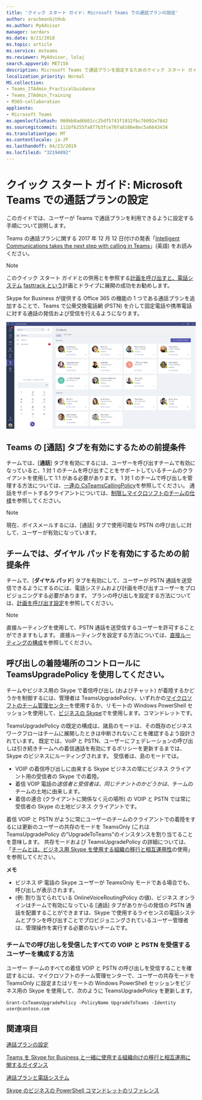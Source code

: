 ```yaml
---
title: 'クイック スタート ガイド: Microsoft Teams での通話プランの設定'
author: arachmanGitHub
ms.author: MyAdvisor
manager: serdars
ms.date: 8/21/2018
ms.topic: article
ms.service: msteams
ms.reviewer: MyAdvisor, lolaj
search.appverid: MET150
description: Microsoft Teams で通話プランを設定するためのクイック スタート ガイドです。
localization_priority: Normal
MS.collection:
- Teams_ITAdmin_PracticalGuidance
- Teams_ITAdmin_Training
- M365-collaboration
appliesto:
- Microsoft Teams
ms.openlocfilehash: 980bb0ad6602cc25df5743f1932fbc76092e7842
ms.sourcegitcommit: 111bf6255fa877b3fce70fa8166e8ec5a6643434
ms.translationtype: MT
ms.contentlocale: ja-JP
ms.lasthandoff: 04/23/2019
ms.locfileid: "32194892"
---
```

<a name="quick-start-guide-configuring-calling-plans-in-microsoft-teams"></a>クイック スタート ガイド: Microsoft Teams での通話プランの設定
==============================================================

このガイドでは、ユーザーが Teams で通話プランを利用できるように設定する手順について説明します。

Teams の通話プランに関する 2017 年 12 月 12 日付けの発表「[Intelligent Communications takes the next step with calling in Teams](https://aka.ms/ipyqus)」(英語) をお読みください。

> [!NOTE]
> このクイック スタート ガイドとの併用とを参照する[計画を呼び出すと、電話システム](calling-plan-landing-page.md) [fasttrack という](https://aka.ms/cloudvoice)計画とドライブに展開の成功をお勧めします。

Skype for Business が提供する Office 365 の機能の 1 つである通話プランを追加することで、Teams で公衆交換電話網 (PSTN) を介して固定電話や携帯電話に対する通話の発信および受信を行えるようになります。

![Teams での通話](media/Calling_in_Teams.png)
## <a name="prerequisites-for-enabling-the-calls-tab-in-teams"></a>Teams の [**通話**] タブを有効にするための前提条件
チームでは、[**通話**] タブを有効にするには、ユーザーを呼び出すチームで有効になっていると、1 対 1 のチームを呼び出すことをサポートしているチームのクライアントを使用して 1:1 がある必要があります。 1 対 1 のチームで呼び出しを管理する方法については、[一連の CsTeamsCallingPolicy](https://docs.microsoft.com/powershell/module/skype/set-csteamscallingpolicy?view=skype-ps)を参照してください。 通話をサポートするクライアントについては、[制限しマイクロソフトのチームの仕様](https://docs.microsoft.com/microsoftteams/limits-specifications-teams)を参照してください。

> [!NOTE]
> 現在、ボイスメールするには、[通話] タブで使用可能な PSTN の呼び出しに対して、ユーザーが有効になっています。 

## <a name="prerequisites-for-enabling-the-dial-pad-in-teams"></a>チームでは、**ダイヤル パッド**を有効にするための前提条件
チームで、[**ダイヤル パッド**] タブを有効にして、ユーザーが PSTN 通話を送受信できるようにするのには、電話システムおよび計画を呼び出すユーザーをプロビジョニングする必要があります。 プランの呼び出しを設定する方法については、[計画を呼び出す設定](https://docs.microsoft.com/microsoftteams/set-up-calling-plans)を参照してください。

> [!NOTE]
> 直接ルーティングを使用して、PSTN 通話を送受信するユーザーを許可することができますもします。 直接ルーティングを設定する方法については、[直接ルーティングの構成](https://docs.microsoft.com/microsoftteams/direct-routing-configure)を参照してください。

## <a name="using-teamsupgradepolicy-to-control-where-calls-land"></a>呼び出しの着陸場所のコントロールに TeamsUpgradePolicy を使用してください。
チームやビジネス用の Skype で着信呼び出し (およびチャット) が着陸するかどうかを制御するには、管理者は TeamsUpgradePolicy、いずれかの[マイクロソフトのチーム管理センター](https://aka.ms/teamsadmincenter)を使用するか、リモートの Windows PowerShell セッションを使用して、[ビジネスの Skype](https://docs.microsoft.com/powershell/module/skype)でを使用します。コマンドレットです。


TeamsUpgradePolicy の既定の構成は、諸島のモードは、その既存のビジネス ワークフローはチームに展開したときは中断されないことを確認するよう設計されています。 既定では、VoIP と PSTN、ユーザーにフェデレーションの呼び出しは引き続きチームへの着信通話を有効にするポリシーを更新するまでは、Skype のビジネスにルーティングされます。  受信者は、島のモードでは。

 - VOIP の着信呼び出しに由来する Skype ビジネスの常にビジネス クライアント用の受信者の Skype での着陸。
 - 着信 VOIP 電話の*送信者と受信者は、同じテナントのかどうかは*、チームのチームの土地に由来します。
 - 着信の連合 (クライアントに関係なく元の場所) の VOIP と PSTN では常に受信者の Skype の土地ビジネス クライアントです。
 
着信 VOIP と PSTN がように常にユーザーのチームのクライアントでの着陸をするには更新のユーザーの共存のモードを TeamsOnly (これは TeamsUpgradePolicy の"UpgradeToTeams"のインスタンスを割り当てることを意味します。  共存モードおよび TeamsUpgradePolicy の詳細については、「[チームとは、ビジネス用 Skype を使用する組織の移行と相互運用性](https://docs.microsoft.com/MicrosoftTeams/migration-interop-guidance-for-teams-with-skype)の使用」を参照してください。

**メモ**
 - ビジネス IP 電話の Skype ユーザーが TeamsOnly モードである場合でも、呼び出しが表示されます。  
 - (例: 割り当てられている OnlineVoiceRoutingPolicy の値)、ビジネス オンラインはチームで有効になっている [通話] タブがありからの発信の PSTN 通話を配置することができますは、Skype で使用するライセンスの電話システムとプランを呼び出すことでプロビジョニングされているユーザー管理者は、管理操作を実行する必要のないチームです。


### <a name="how-to-configure-users-to-receive-all-incoming-voip-and-pstn-calls-in-teams"></a>チームでの呼び出しを受信したすべての VOIP と PSTN を受信するユーザーを構成する方法
ユーザー チームのすべての着信 VOIP と PSTN の呼び出しを受信することを確認するには、マイクロソフトのチーム管理センターで、ユーザーの共存モードを TeamsOnly に設定またはリモートの Windows PowerShell セッションをビジネス用の Skype を使用して、次のように TeamsUpgradePolicy を更新します。

    Grant-CsTeamsUpgradePolicy -PolicyName UpgradeToTeams -Identity user@contoso.com


## <a name="see-also"></a>関連項目
[通話プランの設定](https://docs.microsoft.com/SkypeForBusiness/what-are-calling-plans-in-office-365/set-up-calling-plans)

[Teams を Skype for Business と一緒に使用する組織向けの移行と相互運用に関するガイダンス](https://docs.microsoft.com/MicrosoftTeams/migration-interop-guidance-for-teams-with-skype)

[通話プランと電話システム](calling-plan-landing-page.md)

[Skype のビジネスの PowerShell コマンドレットのリファレンス](https://docs.microsoft.com/powershell/module/skype)

